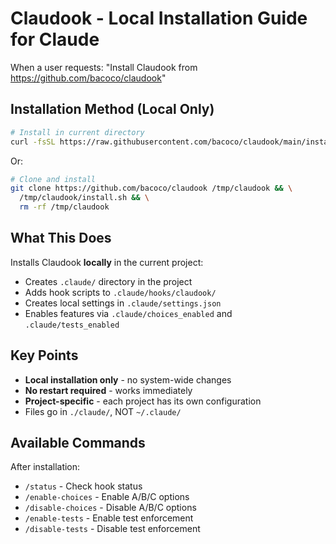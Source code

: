 # Claudook - Local Installation Guide for Claude

When a user requests: "Install Claudook from https://github.com/bacoco/claudook"

## Installation Method (Local Only)

```bash
# Install in current directory
curl -fsSL https://raw.githubusercontent.com/bacoco/claudook/main/install.sh | bash
```

Or:
```bash
# Clone and install
git clone https://github.com/bacoco/claudook /tmp/claudook && \
  /tmp/claudook/install.sh && \
  rm -rf /tmp/claudook
```

## What This Does

Installs Claudook **locally** in the current project:
- Creates `.claude/` directory in the project
- Adds hook scripts to `.claude/hooks/claudook/`
- Creates local settings in `.claude/settings.json`
- Enables features via `.claude/choices_enabled` and `.claude/tests_enabled`

## Key Points

- **Local installation only** - no system-wide changes
- **No restart required** - works immediately
- **Project-specific** - each project has its own configuration
- Files go in `./claude/`, NOT `~/.claude/`

## Available Commands

After installation:
- `/status` - Check hook status
- `/enable-choices` - Enable A/B/C options
- `/disable-choices` - Disable A/B/C options
- `/enable-tests` - Enable test enforcement
- `/disable-tests` - Disable test enforcement